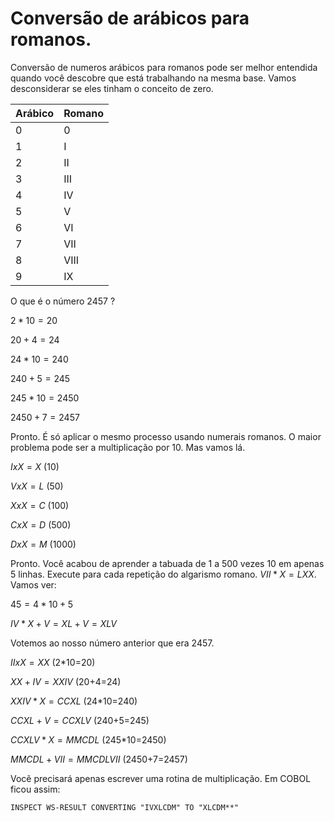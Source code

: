 # Conversão de arábicos para romanos.

Conversão de numeros arábicos para romanos pode ser melhor entendida quando você descobre que está trabalhando na mesma base. Vamos desconsiderar se eles tinham o conceito de zero.

| Arábico | Romano |
| ------- | ------ |
| 0       | 0      |
| 1       | I      |
| 2       | II     |
| 3       | III    |
| 4       | IV     |
| 5       | V      |
| 6       | VI     |
| 7       | VII    |
| 8       | VIII   |
| 9       | IX     |

O que é o número 2457 ?

$2*10=20$

$20+4=24$

$24*10=240$

$240+5=245$

$245*10=2450$

$2450+7=2457$



Pronto. É só aplicar o mesmo processo usando numerais romanos. O maior problema pode ser a multiplicação por 10.  Mas vamos lá.

$IxX=X$ (10)

$VxX=L$ (50)

$XxX=C$ (100)

$CxX=D$ (500)

$DxX=M$ (1000)



Pronto. Você acabou de aprender a tabuada de 1 a 500  vezes 10 em apenas 5 linhas. Execute para cada repetição do algarismo romano. $VII * X = LXX$. Vamos ver:

$45 = 4 * 10 + 5$

$IV * X + V = XL + V = XLV$



Votemos ao nosso número anterior que era 2457.



$II x X = XX$ (2*10=20)

$XX + IV = XXIV$ (20+4=24)

$XXIV * X = CCXL$ (24*10=240)

$CCXL + V = CCXLV$ (240+5=245)

$CCXLV * X = MMCDL$ (245*10=2450)

$MMCDL + VII = MMCDLVII$ (2450+7=2457)



Vocẽ precisará apenas escrever uma rotina de multiplicação. Em COBOL ficou assim:

```cobol
INSPECT WS-RESULT CONVERTING "IVXLCDM" TO "XLCDM**"
```
















